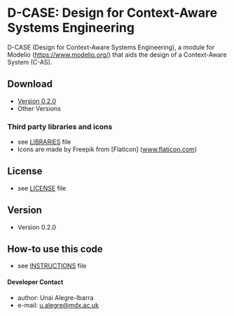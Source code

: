 D-CASE: Design for Context-Aware Systems Engineering
======
D-CASE (Design for Context-Aware Systems Engineering), a module for Modelio (https://www.modelio.org/) 
that aids the design of a Context-Aware System (C-AS).
 
## Download
* [Version 0.2.0](https://github.com/casetools/dcase)
* Other Versions

### Third party libraries and icons
* see [LIBRARIES](https://github.com/casetools/dcase/blob/master/LIBRARIES.md) file
* Icons are made by Freepik from [Flaticon] (www.flaticon.com) 

## License 
* see [LICENSE](https://github.com/casetools/dcase/blob/master/LICENSE.md) file

## Version 
* Version 0.2.0

## How-to use this code
* see [INSTRUCTIONS](https://github.com/casetools/dcase/blob/master/INSTRUCTIONS.md) file

#### Developer Contact
* author: Unai Alegre-Ibarra
* e-mail: u.alegre@mdx.ac.uk
